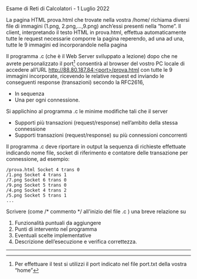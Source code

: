 Esame di Reti di Calcolatori - 1 Luglio 2022

La pagina HTML prova.html che trovate nella vostra /home/<matricola> richiama diversi file
di immagini (1.png, 2.png,…,9.png) anch’essi presenti nella “home”. Il client, interpretando il
testo HTML in prova.html, effettua automaticamente tutte le request necessarie comporre la
pagina reperendo, ad una ad una, tutte le 9 immagini ed incorporandole nella pagina

Il programma <matricola>.c (che è il Web Server sviluppato a lezione) dopo che ne avrete
personalizzato il port[^1] consentirà al browser del vostro PC locale di accedere all’URL http://88.80.187.84:<port>/prova.html con tutte le 9 immagini incorporate, ricevendo le relative request
ed inviando le conseguenti response (transazioni) secondo la RFC2616,
- In sequenza
- Una per ogni connessione.

Si applichino al programma <matricola>.c le minime modifiche tali che il server
- Supporti più transazioni (request/response) nell’ambito della stessa connessione
- Supporti transazioni (request/response) su più connessioni concorrenti

Il programma <matricola>.c deve riportare in output la sequenza di richieste effettuate indicando
nome file, socket di riferimento e contatore delle transazione per connessione, ad esempio:

```
/prova.html Socket 4 trans 0
/1.png Socket 4 trans 1
/7.png Socket 6 trans 0
/9.png Socket 5 trans 0
/4.png Socket 4 trans 2
/5.png Socket 5 trans 1
... 
```
Scrivere (come /* commento */ all'inizio del file <matricola>.c ) una breve relazione su
1. Funzionalità puntuali da aggiungere
2. Punti di intervento neĺ programma
3. Eventuali scelte implementative
4. Descrizione dell’esecuzione e verifica correttezza.

---
[^1]:  Per effettuare il test si utilizzi il port indicato nel file port.txt della vostra “home”